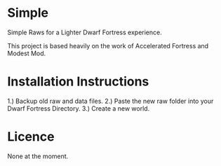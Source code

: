 Simple
======
Simple Raws for a Lighter Dwarf Fortress experience.

This project is based heavily on the work of Accelerated Fortress and Modest Mod.

Installation Instructions
=========================
1.) Backup old raw and data files.
2.) Paste the new raw folder into your Dwarf Fortress Directory.
3.) Create a new world.

Licence
=======
None at the moment.
